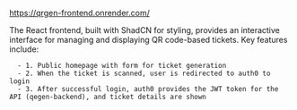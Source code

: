 https://qrgen-frontend.onrender.com/

The React frontend, built with ShadCN for styling, provides an interactive interface for managing and displaying QR code-based tickets. 
Key features include:

      - 1. Public homepage with form for ticket generation
      - 2. When the ticket is scanned, user is redirected to auth0 to login
      - 3. After successful login, auth0 provides the JWT token for the API (qegen-backend), and ticket details are shown
